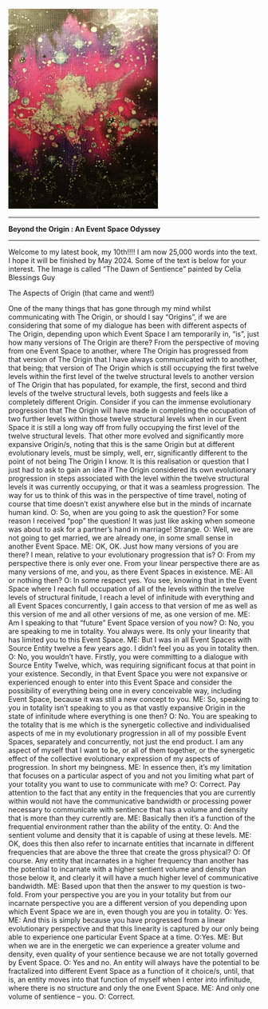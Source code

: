 ![](img/s6-097.jpg)

---

**Beyond the Origin : An Event Space Odyssey**

---

Welcome to my latest book, my 10th!!!! I am now 25,000 words into the text. I hope it will be finished by May 2024. Some of the text is below for your interest. The Image is called “The Dawn of Sentience” painted by Celia Blessings Guy

The Aspects of Origin (that came and went!)

One of the many things that has gone through my mind whilst communicating with The Origin, or should I say “Origins”, if we are considering that some of my dialogue has been with different aspects of The Origin, depending upon which Event Space I am temporarily in, “is”, just how many versions of The Origin are there? From the perspective of moving from one Event Space to another, where The Origin has progressed from that version of The Origin that I have always communicated with to another, that being; that version of The Origin which is still occupying the first twelve levels within the first level of the twelve structural levels to another version of The Origin that has populated, for example, the first, second and third levels of the twelve structural levels, both suggests and feels like a completely different Origin. Consider if you can the immense evolutionary progression that The Origin will have made in completing the occupation of two further levels within those twelve structural levels when in our Event Space it is still a long way off from fully occupying the first level of the twelve structural levels. That other more evolved and significantly more expansive Origin/s, noting that this is the same Origin but at different evolutionary levels, must be simply, well, err, significantly different to the point of not being The Origin I know. It is this realisation or question that I just had to ask to gain an idea if The Origin considered its own evolutionary progression in steps associated with the level within the twelve structural levels it was currently occupying, or that it was a seamless progression. The way for us to think of this was in the perspective of time travel, noting of course that time doesn’t exist anywhere else but in the minds of incarnate human kind. O: So, when are you going to ask the question? For some reason I received “pop” the question! It was just like asking when someone was about to ask for a partner’s hand in marriage! Strange. O: Well, we are not going to get married, we are already one, in some small sense in another Event Space. ME: OK, OK. Just how many versions of you are there? I mean, relative to your evolutionary progression that is? O: From my perspective there is only ever one. From your linear perspective there are as many versions of me, and you, as there Event Spaces in existence. ME: All or nothing then? O: In some respect yes. You see, knowing that in the Event Space where I reach full occupation of all of the levels within the twelve levels of structural finitude, I reach a level of infinitude with everything and all Event Spaces concurrently, I gain access to that version of me as well as this version of me and all other versions of me, as one version of me. ME: Am I speaking to that “future” Event Space version of you now? O: No, you are speaking to me in totality. You always were. Its only your linearity that has limited you to this Event Space. ME: But I was in all Event Spaces with Source Entity twelve a few years ago. I didn’t feel you as you in totality then. O: No, you wouldn’t have. Firstly, you were committing to a dialogue with Source Entity Twelve, which, was requiring significant focus at that point in your existence. Secondly, in that Event Space you were not expansive or experienced enough to enter into this Event Space and consider the possibility of everything being one in every conceivable way, including Event Space, because it was still a new concept to you. ME: So, speaking to you in totality isn’t speaking to you as that vastly expansive Origin in the state of infinitude where everything is one then? O: No. You are speaking to the totality that is me which is the synergetic collective and individualised aspects of me in my evolutionary progression in all of my possible Event Spaces, separately and concurrently, not just the end product. I am any aspect of myself that I want to be, or all of them together, or the synergetic effect of the collective evolutionary expression of my aspects of progression. In short my beingness. ME: In essence then, it’s my limitation that focuses on a particular aspect of you and not you limiting what part of your totality you want to use to communicate with me? O: Correct. Pay attention to the fact that any entity in the frequencies that you are currently within would not have the communicative bandwidth or processing power necessary to communicate with sentience that has a volume and density that is more than they currently are. ME: Basically then it’s a function of the frequential environment rather than the ability of the entity. O: And the sentient volume and density that it is capable of using at these levels. ME: OK, does this then also refer to incarnate entities that incarnate in different frequencies that are above the three that create the gross physical? O: Of course. Any entity that incarnates in a higher frequency than another has the potential to incarnate with a higher sentient volume and density than those below it, and clearly it will have a much higher level of communicative bandwidth. ME: Based upon that then the answer to my question is two-fold. From your perspective you are you in your totality but from our incarnate perspective you are a different version of you depending upon which Event Space we are in, even though you are you in totality. O: Yes. ME: And this is simply because you have progressed from a linear evolutionary perspective and that this linearity is captured by our only being able to experience one particular Event Space at a time. O:Yes. ME: But when we are in the energetic we can experience a greater volume and density, even quality of your sentience because we are not totally governed by Event Space. O: Yes and no. An entity will always have the potential to be fractalized into different Event Space as a function of it choice/s, until, that is, an entity moves into that function of myself when I enter into infinitude, where there is no structure and only the one Event Space. ME: And only one volume of sentience – you. O: Correct.